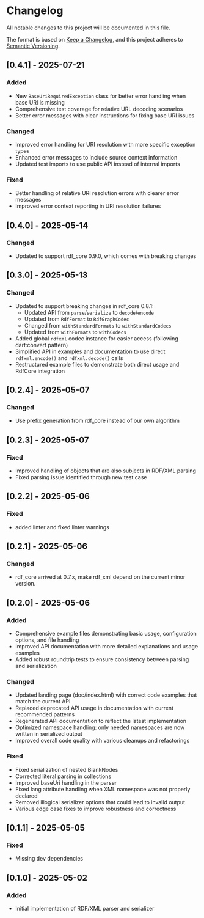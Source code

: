 # Changelog

All notable changes to this project will be documented in this file.

The format is based on [Keep a Changelog](https://keepachangelog.com/en/1.0.0/),
and this project adheres to [Semantic Versioning](https://semver.org/spec/v2.0.0.html).

## [0.4.1] - 2025-07-21

### Added

- New `BaseUriRequiredException` class for better error handling when base URI is missing
- Comprehensive test coverage for relative URL decoding scenarios
- Better error messages with clear instructions for fixing base URI issues

### Changed

- Improved error handling for URI resolution with more specific exception types
- Enhanced error messages to include source context information
- Updated test imports to use public API instead of internal imports

### Fixed

- Better handling of relative URI resolution errors with clearer error messages
- Improved error context reporting in URI resolution failures

## [0.4.0] - 2025-05-14

### Changed

- Updated to support rdf_core 0.9.0, which comes with breaking changes

## [0.3.0] - 2025-05-13

### Changed

- Updated to support breaking changes in rdf_core 0.8.1:
  - Updated API from `parse`/`serialize` to `decode`/`encode`
  - Updated from `RdfFormat` to `RdfGraphCodec`
  - Changed from `withStandardFormats` to `withStandardCodecs`
  - Updated from `withFormats` to `withCodecs`
- Added global `rdfxml` codec instance for easier access (following dart:convert pattern)
- Simplified API in examples and documentation to use direct `rdfxml.encode()` and `rdfxml.decode()` calls
- Restructured example files to demonstrate both direct usage and RdfCore integration

## [0.2.4] - 2025-05-07

### Changed

- Use prefix generation from rdf_core instead of our own algorithm

## [0.2.3] - 2025-05-07

### Fixed

- Improved handling of objects that are also subjects in RDF/XML parsing
- Fixed parsing issue identified through new test case


## [0.2.2] - 2025-05-06

### Fixed

- added linter and fixed linter warnings


## [0.2.1] - 2025-05-06

### Changed

- rdf_core arrived at 0.7.x, make rdf_xml depend on the current minor version.

## [0.2.0] - 2025-05-06

### Added

- Comprehensive example files demonstrating basic usage, configuration options, and file handling
- Improved API documentation with more detailed explanations and usage examples
- Added robust roundtrip tests to ensure consistency between parsing and serialization

### Changed

- Updated landing page (doc/index.html) with correct code examples that match the current API
- Replaced deprecated API usage in documentation with current recommended patterns
- Regenerated API documentation to reflect the latest implementation
- Optimized namespace handling: only needed namespaces are now written in serialized output
- Improved overall code quality with various cleanups and refactorings

### Fixed

- Fixed serialization of nested BlankNodes
- Corrected literal parsing in collections
- Improved baseUri handling in the parser
- Fixed lang attribute handling when XML namespace was not properly declared
- Removed illogical serializer options that could lead to invalid output
- Various edge case fixes to improve robustness and correctness

## [0.1.1] - 2025-05-05

### Fixed

- Missing dev dependencies

## [0.1.0] - 2025-05-02

### Added

- Initial implementation of RDF/XML parser and serializer
